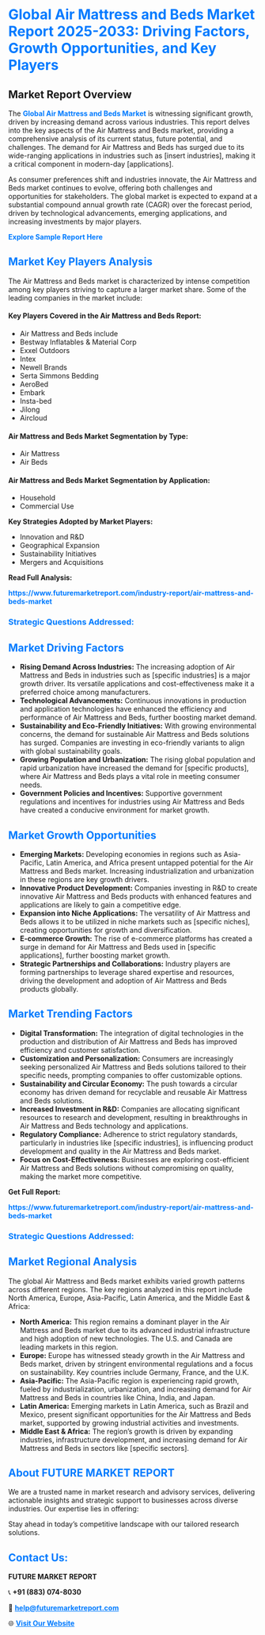 <h1 style="color: #007BFF;">Global Air Mattress and Beds Market Report 2025-2033: Driving Factors, Growth Opportunities, and Key Players</h1>

<section id="overview">
<h2>Market Report Overview</h2>
<p>The <a href="https://www.futuremarketreport.com/industry-report/air-mattress-and-beds-market" style="color: #007BFF; text-decoration: none;"><strong>Global Air Mattress and Beds Market</strong></a> is witnessing significant growth, driven by increasing demand across various industries. This report delves into the key aspects of the Air Mattress and Beds market, providing a comprehensive analysis of its current status, future potential, and challenges. The demand for Air Mattress and Beds has surged due to its wide-ranging applications in industries such as [insert industries], making it a critical component in modern-day [applications].</p>
<p>As consumer preferences shift and industries innovate, the Air Mattress and Beds market continues to evolve, offering both challenges and opportunities for stakeholders. The global market is expected to expand at a substantial compound annual growth rate (CAGR) over the forecast period, driven by technological advancements, emerging applications, and increasing investments by major players.</p>
</section>

<section id="overview">
<p><a href="https://www.futuremarketreport.com/request-sample/reportId=100376" style="color: #007BFF; text-decoration: none;"><strong>Explore Sample Report Here</strong></a></p>
</section>

<section id="key-players">
<h2 style="color: #007BFF;">Market Key Players Analysis</h2>
<p>The Air Mattress and Beds market is characterized by intense competition among key players striving to capture a larger market share. Some of the leading companies in the market include:</p>
<h4>Key Players Covered in the Air Mattress and Beds Report:</h4>
<ul><li>Air Mattress and Beds include</li><li>Bestway Inflatables &amp; Material Corp</li><li>Exxel Outdoors</li><li>Intex</li><li>Newell Brands</li><li>Serta Simmons Bedding</li><li>AeroBed</li><li>Embark</li><li>Insta-bed</li><li>Jilong</li><li>Aircloud</li></ul>
<h4>Air Mattress and Beds Market Segmentation by Type:</h4>
<ul><li>Air Mattress</li><li>Air Beds</li></ul>

<h4>Air Mattress and Beds Market Segmentation by Application:</h4>
<ul><li>Household</li><li>Commercial Use</li></ul>
<p><strong>Key Strategies Adopted by Market Players:</strong></p>
<ul>
<li>Innovation and R&D</li>
<li>Geographical Expansion</li>
<li>Sustainability Initiatives</li>
<li>Mergers and Acquisitions</li>
</ul>
</section>

<section>
<p><strong>Read Full Analysis: </strong></p><a href="https://www.futuremarketreport.com/industry-report/air-mattress-and-beds-market" style="color: #007BFF; text-decoration: none;"><strong>https://www.futuremarketreport.com/industry-report/air-mattress-and-beds-market</strong></a>
<h3 style="color: #007BFF;">Strategic Questions Addressed:</h3>
</section>

<section id="driving-factors">
<h2 style="color: #007BFF;">Market Driving Factors</h2>
<ul>
<li><strong>Rising Demand Across Industries:</strong> The increasing adoption of Air Mattress and Beds in industries such as [specific industries] is a major growth driver. Its versatile applications and cost-effectiveness make it a preferred choice among manufacturers.</li>
<li><strong>Technological Advancements:</strong> Continuous innovations in production and application technologies have enhanced the efficiency and performance of Air Mattress and Beds, further boosting market demand.</li>
<li><strong>Sustainability and Eco-Friendly Initiatives:</strong> With growing environmental concerns, the demand for sustainable Air Mattress and Beds solutions has surged. Companies are investing in eco-friendly variants to align with global sustainability goals.</li>
<li><strong>Growing Population and Urbanization:</strong> The rising global population and rapid urbanization have increased the demand for [specific products], where Air Mattress and Beds plays a vital role in meeting consumer needs.</li>
<li><strong>Government Policies and Incentives:</strong> Supportive government regulations and incentives for industries using Air Mattress and Beds have created a conducive environment for market growth.</li>
</ul>
</section>

<section id="growth-opportunities">
<h2 style="color: #007BFF;">Market Growth Opportunities</h2>
<ul>
<li><strong>Emerging Markets:</strong> Developing economies in regions such as Asia-Pacific, Latin America, and Africa present untapped potential for the Air Mattress and Beds market. Increasing industrialization and urbanization in these regions are key growth drivers.</li>
<li><strong>Innovative Product Development:</strong> Companies investing in R&D to create innovative Air Mattress and Beds products with enhanced features and applications are likely to gain a competitive edge.</li>
<li><strong>Expansion into Niche Applications:</strong> The versatility of Air Mattress and Beds allows it to be utilized in niche markets such as [specific niches], creating opportunities for growth and diversification.</li>
<li><strong>E-commerce Growth:</strong> The rise of e-commerce platforms has created a surge in demand for Air Mattress and Beds used in [specific applications], further boosting market growth.</li>
<li><strong>Strategic Partnerships and Collaborations:</strong> Industry players are forming partnerships to leverage shared expertise and resources, driving the development and adoption of Air Mattress and Beds products globally.</li>
</ul>
</section>

<section id="trending-factors">
<h2 style="color: #007BFF;">Market Trending Factors</h2>
<ul>
<li><strong>Digital Transformation:</strong> The integration of digital technologies in the production and distribution of Air Mattress and Beds has improved efficiency and customer satisfaction.</li>
<li><strong>Customization and Personalization:</strong> Consumers are increasingly seeking personalized Air Mattress and Beds solutions tailored to their specific needs, prompting companies to offer customizable options.</li>
<li><strong>Sustainability and Circular Economy:</strong> The push towards a circular economy has driven demand for recyclable and reusable Air Mattress and Beds solutions.</li>
<li><strong>Increased Investment in R&D:</strong> Companies are allocating significant resources to research and development, resulting in breakthroughs in Air Mattress and Beds technology and applications.</li>
<li><strong>Regulatory Compliance:</strong> Adherence to strict regulatory standards, particularly in industries like [specific industries], is influencing product development and quality in the Air Mattress and Beds market.</li>
<li><strong>Focus on Cost-Effectiveness:</strong> Businesses are exploring cost-efficient Air Mattress and Beds solutions without compromising on quality, making the market more competitive.</li>
</ul>
</section>

<section>
<p><strong>Get Full Report: </strong></p><a href="https://www.futuremarketreport.com/industry-report/air-mattress-and-beds-market" style="color: #007BFF; text-decoration: none;"><strong>https://www.futuremarketreport.com/industry-report/air-mattress-and-beds-market</strong></a>
<h3 style="color: #007BFF;">Strategic Questions Addressed:</h3>
</section>


<section id="regional-analysis">
<h2 style="color: #007BFF;">Market Regional Analysis</h2>
<p>The global Air Mattress and Beds market exhibits varied growth patterns across different regions. The key regions analyzed in this report include North America, Europe, Asia-Pacific, Latin America, and the Middle East & Africa:</p>
<ul>
<li><strong>North America:</strong> This region remains a dominant player in the Air Mattress and Beds market due to its advanced industrial infrastructure and high adoption of new technologies. The U.S. and Canada are leading markets in this region.</li>
<li><strong>Europe:</strong> Europe has witnessed steady growth in the Air Mattress and Beds market, driven by stringent environmental regulations and a focus on sustainability. Key countries include Germany, France, and the U.K.</li>
<li><strong>Asia-Pacific:</strong> The Asia-Pacific region is experiencing rapid growth, fueled by industrialization, urbanization, and increasing demand for Air Mattress and Beds in countries like China, India, and Japan.</li>
<li><strong>Latin America:</strong> Emerging markets in Latin America, such as Brazil and Mexico, present significant opportunities for the Air Mattress and Beds market, supported by growing industrial activities and investments.</li>
<li><strong>Middle East & Africa:</strong> The region’s growth is driven by expanding industries, infrastructure development, and increasing demand for Air Mattress and Beds in sectors like [specific sectors].</li>
</ul>
</section>

<footer>
<h2 style="color: #007BFF;">About FUTURE MARKET REPORT</h2>
<p>We are a trusted name in market research and advisory services, delivering actionable insights and strategic support to businesses across diverse industries. Our expertise lies in offering:</p>

<p>Stay ahead in today’s competitive landscape with our tailored research solutions.</p>

<h2 style="color: #007BFF;">Contact Us:</h2>
<p><strong>FUTURE MARKET REPORT</strong></p>
<p>📞 <strong>+91 (883) 074-8030</strong></p>
<p>📧 <strong><a href="mailto:help@futuremarketreport.com" style="color: #007BFF;">help@futuremarketreport.com</a></strong></p>
<p>🌐 <strong><a href="https://www.futuremarketreport.com/" style="color: #007BFF;">Visit Our Website</a></strong></p>
</footer>